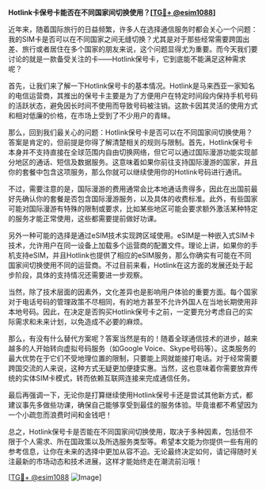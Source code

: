 **Hotlink卡保号卡能否在不同国家间切换使用？[[TG💪+ @esim1088](https://t.me/s/esim1088)]**

近年来，随着国际旅行的日益频繁，许多人在选择通信服务时都会关心一个问题：我的SIM卡是否可以在不同国家之间无缝切换？尤其是对于那些经常需要跨国出差、旅行或者居住在多个国家的朋友来说，这个问题显得尤为重要。而今天我们要讨论的就是一款备受关注的卡——Hotlink保号卡，它到底能不能满足这种需求呢？

首先，让我们来了解一下Hotlink保号卡的基本情况。Hotlink是马来西亚一家知名的电信运营商，其推出的保号卡主要是为了方便用户在特定时间段内保持手机号码的活跃状态，避免因长时间不使用而导致号码被注销。这款卡因其灵活的使用方式和相对低廉的价格，在市场上受到了不少用户的青睐。

那么，回到我们最关心的问题：Hotlink保号卡是否可以在不同国家间切换使用？答案是肯定的，但前提是你得了解清楚相关的规则与限制。首先，Hotlink保号卡本身并不支持直接在全球范围内自由切换网络，但它可以通过国际漫游功能实现部分地区的通话、短信及数据服务。这意味着如果你前往支持国际漫游的国家，并且你的套餐中包含这项服务，那么你就可以继续使用你的Hotlink号码进行通讯。

不过，需要注意的是，国际漫游的费用通常会比本地通话贵得多，因此在出国前最好先确认你的套餐是否包含国际漫游服务，以及具体的收费标准。此外，有些国家可能对国际漫游有特殊的限制或要求，比如某些地区可能会要求额外激活某种特定的服务才能正常使用，这些都需要提前做好功课。

另外一种可能的选择是通过eSIM技术实现跨区域使用。eSIM是一种嵌入式SIM卡技术，允许用户在同一设备上加载多个运营商的配置文件。理论上讲，如果你的手机支持eSIM，并且Hotlink也提供了相应的eSIM服务，那么你确实有可能在不同国家间切换使用不同的运营商。不过目前来看，Hotlink在这方面的发展还处于起步阶段，具体的支持情况还需要进一步观察。

当然，除了技术层面的因素外，文化差异也是影响用户体验的重要方面。每个国家对于电话号码的管理政策不尽相同，有的地方甚至不允许外国人在当地长期使用非本地号码。因此，在决定是否购买Hotlink保号卡之前，一定要充分考虑自己的实际需求和未来计划，以免造成不必要的麻烦。

那么，有没有什么替代方案呢？答案当然是有的！随着全球通信技术的进步，越来越多的人开始转向虚拟号码服务（如Google Voice、Skype号码等）。这类服务的最大优势在于它们不受地理位置的限制，只要能上网就能接打电话。对于经常需要跨国交流的人来说，这种方式无疑更加便捷实惠。当然，这也意味着你需要放弃传统的实体SIM卡模式，转而依赖互联网连接来完成通信任务。

最后再强调一下，无论你是打算继续使用Hotlink保号卡还是尝试其他新方式，都建议事先多做些功课，确保自己能够享受到最佳的服务体验。毕竟谁都不希望因为一个小疏忽而浪费时间和金钱吧！

总之，Hotlink保号卡是否能在不同国家间切换使用，取决于多种因素，包括但不限于个人需求、所在国政策以及所选服务类型等。希望本文能为你提供一些有用的参考信息，让你在未来的选择中更加从容不迫。无论最终决定如何，请记得随时关注最新的市场动态和技术进展，这样才能始终走在潮流前沿哦！

[[TG💪+ @esim1088](https://t.me/s/esim1088) ![Image](https://i.postimg.cc/4NQfJmqS/Snipaste-2025-05-13-00-14-12.png)]